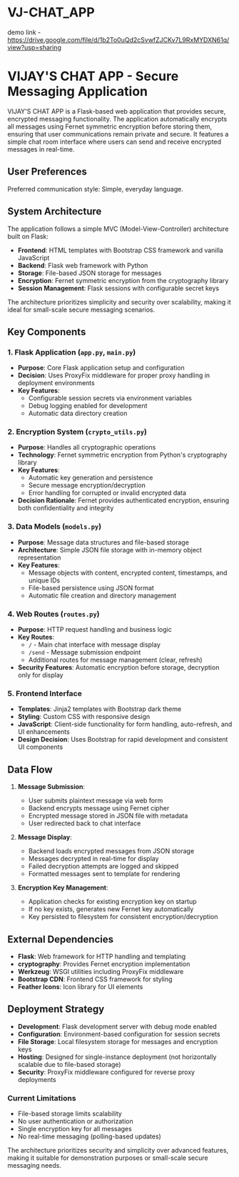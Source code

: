 # VJ-CHAT_APP
demo link - 
https://drive.google.com/file/d/1b2To0uQd2cSvwfZJCKv7L9RxMYDXN61q/view?usp=sharing
# VIJAY'S CHAT APP - Secure Messaging Application


VIJAY'S CHAT APP is a Flask-based web application that provides secure, encrypted messaging functionality. The application automatically encrypts all messages using Fernet symmetric encryption before storing them, ensuring that user communications remain private and secure. It features a simple chat room interface where users can send and receive encrypted messages in real-time.

## User Preferences

Preferred communication style: Simple, everyday language.

## System Architecture

The application follows a simple MVC (Model-View-Controller) architecture built on Flask:

- **Frontend**: HTML templates with Bootstrap CSS framework and vanilla JavaScript
- **Backend**: Flask web framework with Python
- **Storage**: File-based JSON storage for messages
- **Encryption**: Fernet symmetric encryption from the cryptography library
- **Session Management**: Flask sessions with configurable secret keys

The architecture prioritizes simplicity and security over scalability, making it ideal for small-scale secure messaging scenarios.

## Key Components

### 1. Flask Application (`app.py`, `main.py`)
- **Purpose**: Core Flask application setup and configuration
- **Decision**: Uses ProxyFix middleware for proper proxy handling in deployment environments
- **Key Features**: 
  - Configurable session secrets via environment variables
  - Debug logging enabled for development
  - Automatic data directory creation

### 2. Encryption System (`crypto_utils.py`)
- **Purpose**: Handles all cryptographic operations
- **Technology**: Fernet symmetric encryption from Python's cryptography library
- **Key Features**:
  - Automatic key generation and persistence
  - Secure message encryption/decryption
  - Error handling for corrupted or invalid encrypted data
- **Decision Rationale**: Fernet provides authenticated encryption, ensuring both confidentiality and integrity

### 3. Data Models (`models.py`)
- **Purpose**: Message data structures and file-based storage
- **Architecture**: Simple JSON file storage with in-memory object representation
- **Key Features**:
  - Message objects with content, encrypted content, timestamps, and unique IDs
  - File-based persistence using JSON format
  - Automatic file creation and directory management

### 4. Web Routes (`routes.py`)
- **Purpose**: HTTP request handling and business logic
- **Key Routes**:
  - `/` - Main chat interface with message display
  - `/send` - Message submission endpoint
  - Additional routes for message management (clear, refresh)
- **Security Features**: Automatic encryption before storage, decryption only for display

### 5. Frontend Interface
- **Templates**: Jinja2 templates with Bootstrap dark theme
- **Styling**: Custom CSS with responsive design
- **JavaScript**: Client-side functionality for form handling, auto-refresh, and UI enhancements
- **Design Decision**: Uses Bootstrap for rapid development and consistent UI components

## Data Flow

1. **Message Submission**:
   - User submits plaintext message via web form
   - Backend encrypts message using Fernet cipher
   - Encrypted message stored in JSON file with metadata
   - User redirected back to chat interface

2. **Message Display**:
   - Backend loads encrypted messages from JSON storage
   - Messages decrypted in real-time for display
   - Failed decryption attempts are logged and skipped
   - Formatted messages sent to template for rendering

3. **Encryption Key Management**:
   - Application checks for existing encryption key on startup
   - If no key exists, generates new Fernet key automatically
   - Key persisted to filesystem for consistent encryption/decryption

## External Dependencies

- **Flask**: Web framework for HTTP handling and templating
- **cryptography**: Provides Fernet encryption implementation
- **Werkzeug**: WSGI utilities including ProxyFix middleware
- **Bootstrap CDN**: Frontend CSS framework for styling
- **Feather Icons**: Icon library for UI elements

## Deployment Strategy

- **Development**: Flask development server with debug mode enabled
- **Configuration**: Environment-based configuration for session secrets
- **File Storage**: Local filesystem storage for messages and encryption keys
- **Hosting**: Designed for single-instance deployment (not horizontally scalable due to file-based storage)
- **Security**: ProxyFix middleware configured for reverse proxy deployments

### Current Limitations
- File-based storage limits scalability
- No user authentication or authorization
- Single encryption key for all messages
- No real-time messaging (polling-based updates)

The architecture prioritizes security and simplicity over advanced features, making it suitable for demonstration purposes or small-scale secure messaging needs.
